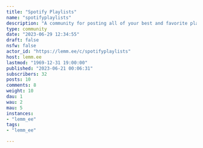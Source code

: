 ```yaml
---
title: "Spotify Playlists" 
name: "spotifyplaylists"
description: "A community for posting all of your best and favorite playlists!"
type: community
date: "2023-06-29 12:34:55"
draft: false
nsfw: false
actor_id: "https://lemm.ee/c/spotifyplaylists"
host: lemm.ee
lastmod: "1969-12-31 19:00:00"
published: "2023-06-21 00:06:31"
subscribers: 32
posts: 10
comments: 8
weight: 10
dau: 1
wau: 2
mau: 5
instances:
- "lemm_ee"
tags: 
- "lemm_ee"

---
```

